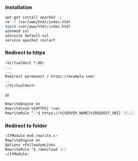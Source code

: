 ### Installation

```bash
apt-get install apache2 -y
rm -f /var/www/html/index.html
touch /var/www/html/index.html
a2enmod ssl
a2ensite default-ssl
service apache2 restart
```

### Redirect to https

```bash
<VirtualHost *:80>
...
...
Redirect permanent / https://example.com/
..
</VirtualHost>
```

or

```bash
RewriteEngine on
RewriteCond %{HTTPS} !=on
RewriteRule ^.*$ https://%{SERVER_NAME}%{REQUEST_URI} [R,L]
```

### Redirect to folder

```bash
<IfModule mod_rewrite.c>
RewriteEngine on
Options +FollowSymLinks
RewriteRule ^$ /owncloud [L]
</IfModule>
```

